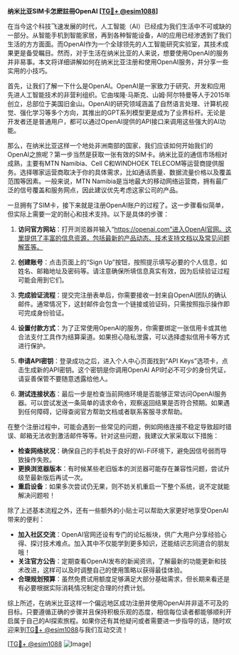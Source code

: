 **纳米比亚SIM卡怎麽註冊OpenAI [[TG💪+ @esim1088](https://t.me/s/esim1088)]**

在当今这个科技飞速发展的时代，人工智能（AI）已经成为我们生活中不可或缺的一部分。从智能手机到智能家居，再到各种智能设备，AI的应用已经渗透到了我们生活的方方面面。而OpenAI作为一个全球领先的人工智能研究实验室，其技术成果更是备受瞩目。然而，对于生活在纳米比亚的人来说，想要使用OpenAI的服务并非易事。本文将详细讲解如何在纳米比亚注册和使用OpenAI服务，并分享一些实用的小技巧。

首先，让我们了解一下什么是OpenAI。OpenAI是一家致力于研究、开发和应用先进人工智能技术的非营利组织。它由埃隆·马斯克、山姆·阿尔特曼等人于2015年创立，总部位于美国旧金山。OpenAI的研究领域涵盖了自然语言处理、计算机视觉、强化学习等多个方向，其推出的GPT系列模型更是成为了业界标杆。无论是开发者还是普通用户，都可以通过OpenAI提供的API接口来调用这些强大的AI功能。

那么，在纳米比亚这样一个地处非洲南部的国家，我们应该如何开始我们的OpenAI之旅呢？第一步当然是获取一张有效的SIM卡。纳米比亚的通信市场相对成熟，主要有MTN Namibia、Cell C和WINDHOEK TELECOM等运营商提供服务。选择哪家运营商取决于你的具体需求，比如通话质量、数据流量价格以及覆盖范围等因素。一般来说，MTN Namibia是当地最大的移动网络运营商，拥有最广泛的信号覆盖和服务网点，因此建议优先考虑这家公司的产品。

一旦拥有了SIM卡，接下来就是注册OpenAI账户的过程了。这一步骤看似简单，但实际上需要一定的耐心和技术支持。以下是具体的步骤：

1. **访问官方网站**：打开浏览器并输入“https://openai.com”进入OpenAI官网。这里提供了丰富的信息资源，包括最新的产品动态、技术支持文档以及常见问题解答等。

2. **创建账号**：点击页面上的“Sign Up”按钮，按照提示填写必要的个人信息，如姓名、邮箱地址及密码等。请注意确保所填信息真实有效，因为后续验证过程可能会用到它们。

3. **完成验证流程**：提交完注册表单后，你需要接收一封来自OpenAI团队的确认邮件。通常情况下，这封邮件会包含一个链接或验证码，只需按照指示操作即可完成身份验证。

4. **设置付款方式**：为了正常使用OpenAI的服务，你需要绑定一张信用卡或其他合法支付工具作为结算渠道。如果担心隐私泄露，可以选择虚拟信用卡等方式进行保护。

5. **申请API密钥**：登录成功之后，进入个人中心页面找到“API Keys”选项卡，点击生成新的API密钥。这个密钥是你调用OpenAI API时必不可少的身份凭证，请妥善保管不要随意透露给他人。

6. **测试连接状态**：最后一步是检查当前网络环境是否能够正常访问OpenAI服务器。可以尝试发送一条简单的请求命令，观察返回结果是否符合预期。如果遇到任何障碍，记得查阅官方帮助文档或者联系客服寻求帮助。

在整个注册过程中，可能会遇到一些常见的问题，例如网络连接不稳定导致超时错误、邮箱无法收到激活邮件等等。针对这些问题，我建议大家采取以下措施：

- **检查网络状况**：确保自己的手机处于良好的Wi-Fi环境下，避免因信号弱而导致操作失败。
- **更换浏览器版本**：有时候某些老旧版本的浏览器可能存在兼容性问题，尝试升级至最新版后再试一次。
- **重启设备**：如果多次尝试仍无果，则不妨关机重启一下整个系统，说不定就能解决问题啦！

除了上述基本流程之外，还有一些额外的小贴士可以帮助大家更好地享受OpenAI带来的便利：

- **加入社区交流**：OpenAI官网还设有专门的论坛板块，供广大用户分享经验心得、探讨技术难点。加入其中不仅能学到更多知识，还能结识志同道合的朋友哦！
- **关注官方公告**：定期查看OpenAI发布的新闻资讯，了解最新的功能更新和技术改进，这样可以及时调整自己的使用策略以获得最佳体验。
- **合理规划预算**：虽然免费试用额度足够满足大部分基础需求，但长期来看还是有必要根据实际消耗情况制定合理的付费计划。

综上所述，在纳米比亚这样一个偏远地区成功注册并使用OpenAI并非遥不可及的目标。只要遵循正确的步骤并且保持积极乐观的态度，相信每位读者都能够顺利开启属于自己的AI探索旅程。如果你还有其他疑问或者需要进一步指导的话，随时欢迎来到[TG💪+ @esim1088](https://t.me/s/esim1088)与我们互动交流！

[[TG💪+ @esim1088](https://t.me/s/esim1088) ![Image](https://i.postimg.cc/4NQfJmqS/Snipaste-2025-05-13-00-14-12.png)]